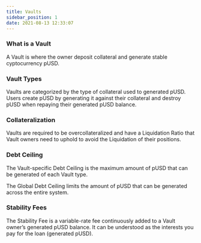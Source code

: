 ```yaml
---
title: Vaults
sidebar_position: 1
date: 2021-08-13 12:33:07
---
```


### What is a Vault 

A Vault is where the owner deposit collateral and generate stable cyptocurrency pUSD.

### Vault Types 
Vaults are categorized by the type of collateral used to generated pUSD. Users create pUSD by generating it against their collateral and destroy pUSD when repaying their generated pUSD balance.

### Collateralization 
Vaults are required to be overcollateralized and have a Liquidation Ratio that Vault owners need to uphold to avoid the Liquidation of their positions.

### Debt Ceiling
The Vault-specific Debt Ceiling is the maximum amount of pUSD that can be generated of each Vault type. 

The Global Debt Ceiling limits the amount of pUSD that can be generated across the entire system.

### Stability Fees
The Stability Fee is a variable-rate fee continuously added to a Vault owner’s generated pUSD balance. It can be understood as the interests you pay for the loan (generated pUSD). 


